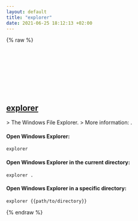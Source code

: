 ```yaml
---
layout: default
title: "explorer"
date: 2021-06-25 18:12:13 +02:00
---
```

{% raw %}
<h2 id="explorer">
  <a href="/en/windows/explorer.html">explorer</a> <a href="#explorer"><svg class="icon">
    <use href="/assets/images/unicode_sprite.svg#link" />
  </svg></a>
</h2>
> The Windows File Explorer.
> More information: <https://ss64.com/nt/explorer.html>.

#### Open Windows Explorer:
```shell
explorer
```
#### Open Windows Explorer in the current directory:
```shell
explorer .
```
#### Open Windows Explorer in a specific directory:
```shell
explorer {{path/to/directory}}
```
{% endraw %}